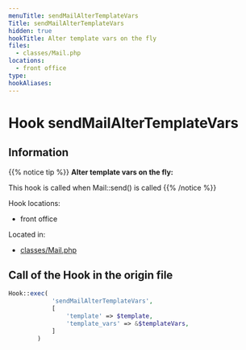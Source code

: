 ```yaml
---
menuTitle: sendMailAlterTemplateVars
Title: sendMailAlterTemplateVars
hidden: true
hookTitle: Alter template vars on the fly
files:
  - classes/Mail.php
locations:
  - front office
type: 
hookAliases:
---
```


# Hook sendMailAlterTemplateVars

## Information

{{% notice tip %}}
**Alter template vars on the fly:** 

This hook is called when Mail::send() is called
{{% /notice %}}

Hook locations: 
  - front office

Located in: 
  - [classes/Mail.php](https://github.com/PrestaShop/PrestaShop/blob/8.0.x/classes/Mail.php)

## Call of the Hook in the origin file

```php
Hook::exec(
            'sendMailAlterTemplateVars',
            [
                'template' => $template,
                'template_vars' => &$templateVars,
            ]
        )
```